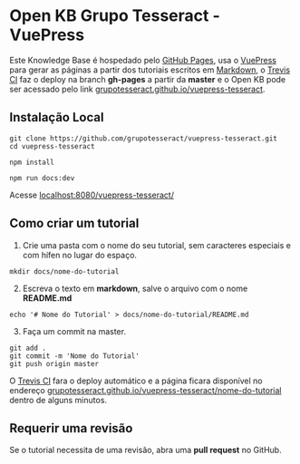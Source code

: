 # Open KB Grupo Tesseract - VuePress

Este Knowledge Base é hospedado pelo [GitHub Pages](https://pages.github.com/ 'GitHub Pages Home Page'), usa o [VuePress](https://vuepress.vuejs.org/ 'VuePress Home Page') para gerar as páginas a partir dos tutoriais escritos em [Markdown](https://github.com/adam-p/markdown-here/wiki/Markdown-Cheatsheet 'Markdown Cheatsheet'), o [Trevis CI](https://travis-ci.org/ 'Trevis CI Home Page') faz o deploy na branch **gh-pages** a partir da **master** e o Open KB pode ser acessado pelo link [grupotesseract.github.io/vuepress-tesseract](https://grupotesseract.github.io/vuepress-tesseract/ 'Open KB Grupo Tesseract Home Page').

## Instalação Local

```
git clone https://github.com/grupotesseract/vuepress-tesseract.git
cd vuepress-tesseract

npm install

npm run docs:dev
```

Acesse [localhost:8080/vuepress-tesseract/](http://localhost:8080/vuepress-tesseract/)

## Como criar um tutorial

1. Crie uma pasta com o nome do seu tutorial, sem caracteres especiais e com hífen no lugar do espaço.

```mkdir docs/nome-do-tutorial```

2. Escreva o texto em **markdown**, salve o arquivo com o nome **README.md**

```echo '# Nome do Tutorial' > docs/nome-do-tutorial/README.md```

3. Faça um commit na master.

```
git add .
git commit -m 'Nome do Tutorial'
git push origin master
```

O [Trevis CI](https://travis-ci.org/ 'Trevis CI Home Page') fara o deploy automático e a página ficara disponível no endereço [grupotesseract.github.io/vuepress-tesseract/nome-do-tutorial](https://grupotesseract.github.io/vuepress-tesseract/nome-do-tutorial 'Open KB Grupo Tesseract Home Page') dentro de alguns minutos.

## Requerir uma revisão

Se o tutorial necessita de uma revisão, abra uma **pull request** no GitHub.

